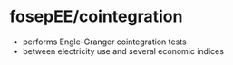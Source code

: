 # fosepEE/cointegration
- performs Engle-Granger cointegration tests
- between electricity use and several economic indices
